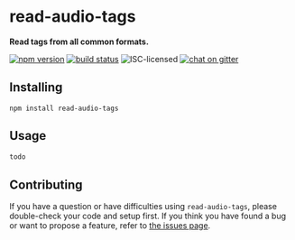 # read-audio-tags

**Read tags from all common formats.**

[![npm version](https://img.shields.io/npm/v/read-audio-tags.svg)](https://www.npmjs.com/package/read-audio-tags)
[![build status](https://img.shields.io/travis/derhuerst/read-audio-tags.svg)](https://travis-ci.org/derhuerst/read-audio-tags)
![ISC-licensed](https://img.shields.io/github/license/derhuerst/read-audio-tags.svg)
[![chat on gitter](https://badges.gitter.im/derhuerst.svg)](https://gitter.im/derhuerst)


## Installing

```shell
npm install read-audio-tags
```


## Usage

```js
todo
```


## Contributing

If you have a question or have difficulties using `read-audio-tags`, please double-check your code and setup first. If you think you have found a bug or want to propose a feature, refer to [the issues page](https://github.com/derhuerst/read-audio-tags/issues).
